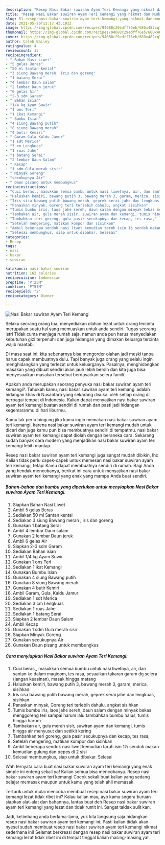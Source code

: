 ```yaml
---
description: "Resep Nasi Bakar suwiran Ayam Teri Kemangi yang nikmat dan Mudah Dibuat"
title: "Resep Nasi Bakar suwiran Ayam Teri Kemangi yang nikmat dan Mudah Dibuat"
slug: 51-resep-nasi-bakar-suwiran-ayam-teri-kemangi-yang-nikmat-dan-mudah-dibuat
date: 2021-05-26T11:17:43.191Z
image: https://img-global.cpcdn.com/recipes/94088c29edff76eb/680x482cq70/nasi-bakar-suwiran-ayam-teri-kemangi-foto-resep-utama.jpg
thumbnail: https://img-global.cpcdn.com/recipes/94088c29edff76eb/680x482cq70/nasi-bakar-suwiran-ayam-teri-kemangi-foto-resep-utama.jpg
cover: https://img-global.cpcdn.com/recipes/94088c29edff76eb/680x482cq70/nasi-bakar-suwiran-ayam-teri-kemangi-foto-resep-utama.jpg
author: Caleb Bailey
ratingvalue: 4
reviewcount: 13
recipeingredient:
- " Bahan Nasi Liwet"
- "5 gelas Beras"
- "50 ml Santan kental"
- "3 siung Bawang merah  iris dan goreng"
- "1 batang Serai"
- "4 lembar Daun salam"
- "2 lembar Daun jeruk"
- "6 gelas Air"
- "2-3 sdm Garam"
- " Bahan isian"
- "1/4 kg Ayam Suwir"
- "1 ons Teri"
- "1 ikat Kemangi"
- " Bumbu Isian"
- "4 siung Bawang putih"
- "8 siung Bawang merah"
- "4 butir Kemiri"
- " Garam Gula Kaldu Jamur"
- "1 sdt Merica"
- "3 cm Lengkuas"
- "1 ruas Jahe"
- "1 batang Serai"
- "2 lembar Daun Salam"
- " Kecap"
- "1 sdm Gula merah sisir"
- " Minyak Goreng"
- "secukupnya Air"
- " Daun pisang untuk membungkus"
recipeinstructions:
- "Cuci beras,, masukkan semua bumbu untuk nasi liwetnya, air, dan santan ke dalam magicom, tes rasa, sesuaikan takaran garam dg selera (jangan keasinan), masak hingga matang"
- "Haluskan kemiri, bawang putih 3, bawang merah 3, garam, merica, sisihkan"
- "Iris sisa bawang putih bawang merah, geprek serai jahe dan lengkuas, sisihkan"
- "Panaskan minyak, Goreng teri terlebih dahulu, angkat sisihkan"
- "Tumis bumbu iris, laos jahe sereh, daun salam dengan minyak bekas menggoreng teri sampai harum lalu tambahkan bumbu halus, tumis hingga harum"
- "Tambakan air, gula merah sisir, suwiran ayam dan kemangi, tumis hingga air menyusut dan sedikit kering"
- "Tambahkan teri goreng, gula pasir secukupnya dan kecap, tes rasa,"
- "Setelah mengering, matikan kompor dan sisihkan"
- "Ambil beberapa sendok nasi liwet kemudian taruh isin 1½ sendok makan kemudian gulung dan pepes di 2 sisi"
- "Selesai membungkus, siap untuk dibakar. Selesai"
categories:
- Resep
tags:
- nasi
- bakar
- suwiran

katakunci: nasi bakar suwiran 
nutrition: 162 calories
recipecuisine: Indonesian
preptime: "PT25M"
cooktime: "PT57M"
recipeyield: "2"
recipecategory: Dinner

---
```



![Nasi Bakar suwiran Ayam Teri Kemangi](https://img-global.cpcdn.com/recipes/94088c29edff76eb/680x482cq70/nasi-bakar-suwiran-ayam-teri-kemangi-foto-resep-utama.jpg)

Selaku seorang orang tua, menyediakan olahan lezat untuk orang tercinta merupakan suatu hal yang memuaskan untuk anda sendiri. Tugas seorang istri Tidak cuma menjaga rumah saja, namun anda pun harus menyediakan kebutuhan gizi terpenuhi dan juga hidangan yang dimakan keluarga tercinta wajib mantab.

Di masa  saat ini, kita sebenarnya bisa mengorder olahan jadi meski tanpa harus capek membuatnya dulu. Tapi banyak juga orang yang selalu ingin menghidangkan yang terlezat untuk keluarganya. Pasalnya, menghidangkan masakan yang dibuat sendiri akan jauh lebih bersih dan kita juga bisa menyesuaikan masakan tersebut berdasarkan selera famili. 



Apakah anda merupakan seorang penyuka nasi bakar suwiran ayam teri kemangi?. Tahukah kamu, nasi bakar suwiran ayam teri kemangi adalah hidangan khas di Nusantara yang sekarang disukai oleh setiap orang di berbagai tempat di Indonesia. Kalian dapat menyajikan nasi bakar suwiran ayam teri kemangi buatan sendiri di rumah dan pasti jadi hidangan kegemaranmu di hari liburmu.

Kamu tak perlu bingung jika kamu ingin memakan nasi bakar suwiran ayam teri kemangi, karena nasi bakar suwiran ayam teri kemangi mudah untuk dicari dan juga kamu pun bisa membuatnya sendiri di tempatmu. nasi bakar suwiran ayam teri kemangi dapat diolah dengan beraneka cara. Sekarang sudah banyak cara modern yang menjadikan nasi bakar suwiran ayam teri kemangi lebih mantap.

Resep nasi bakar suwiran ayam teri kemangi juga sangat mudah dibikin, lho. Kalian tidak perlu capek-capek untuk memesan nasi bakar suwiran ayam teri kemangi, tetapi Kamu dapat membuatnya sendiri di rumah. Bagi Anda yang hendak mencobanya, berikut ini cara untuk menyajikan nasi bakar suwiran ayam teri kemangi yang enak yang mampu Anda buat sendiri.

<!--inarticleads1-->

##### Bahan-bahan dan bumbu yang diperlukan untuk menyiapkan Nasi Bakar suwiran Ayam Teri Kemangi:

1. Siapkan  Bahan Nasi Liwet
1. Ambil 5 gelas Beras
1. Sediakan 50 ml Santan kental
1. Sediakan 3 siung Bawang merah , iris dan goreng
1. Gunakan 1 batang Serai
1. Ambil 4 lembar Daun salam
1. Gunakan 2 lembar Daun jeruk
1. Ambil 6 gelas Air
1. Siapkan 2-3 sdm Garam
1. Sediakan  Bahan isian
1. Ambil 1/4 kg Ayam Suwir
1. Gunakan 1 ons Teri
1. Sediakan 1 ikat Kemangi
1. Gunakan  Bumbu Isian
1. Gunakan 4 siung Bawang putih
1. Gunakan 8 siung Bawang merah
1. Gunakan 4 butir Kemiri
1. Ambil  Garam, Gula, Kaldu Jamur
1. Sediakan 1 sdt Merica
1. Sediakan 3 cm Lengkuas
1. Sediakan 1 ruas Jahe
1. Sediakan 1 batang Serai
1. Siapkan 2 lembar Daun Salam
1. Ambil  Kecap
1. Gunakan 1 sdm Gula merah sisir
1. Siapkan  Minyak Goreng
1. Gunakan secukupnya Air
1. Gunakan  Daun pisang untuk membungkus




<!--inarticleads2-->

##### Cara menyiapkan Nasi Bakar suwiran Ayam Teri Kemangi:

1. Cuci beras,, masukkan semua bumbu untuk nasi liwetnya, air, dan santan ke dalam magicom, tes rasa, sesuaikan takaran garam dg selera (jangan keasinan), masak hingga matang
1. Haluskan kemiri, bawang putih 3, bawang merah 3, garam, merica, sisihkan
1. Iris sisa bawang putih bawang merah, geprek serai jahe dan lengkuas, sisihkan
1. Panaskan minyak, Goreng teri terlebih dahulu, angkat sisihkan
1. Tumis bumbu iris, laos jahe sereh, daun salam dengan minyak bekas menggoreng teri sampai harum lalu tambahkan bumbu halus, tumis hingga harum
1. Tambakan air, gula merah sisir, suwiran ayam dan kemangi, tumis hingga air menyusut dan sedikit kering
1. Tambahkan teri goreng, gula pasir secukupnya dan kecap, tes rasa,
1. Setelah mengering, matikan kompor dan sisihkan
1. Ambil beberapa sendok nasi liwet kemudian taruh isin 1½ sendok makan kemudian gulung dan pepes di 2 sisi
1. Selesai membungkus, siap untuk dibakar. Selesai




Wah ternyata cara buat nasi bakar suwiran ayam teri kemangi yang enak simple ini enteng sekali ya! Kalian semua bisa mencobanya. Resep nasi bakar suwiran ayam teri kemangi Cocok sekali buat kalian yang sedang belajar memasak maupun untuk kamu yang telah ahli memasak.

Tertarik untuk mulai mencoba membuat resep nasi bakar suwiran ayam teri kemangi lezat tidak ribet ini? Kalau kalian mau, ayo kamu segera buruan siapkan alat-alat dan bahannya, lantas buat deh Resep nasi bakar suwiran ayam teri kemangi yang lezat dan tidak rumit ini. Sangat taidak sulit kan. 

Jadi, ketimbang anda berlama-lama, yuk kita langsung saja hidangkan resep nasi bakar suwiran ayam teri kemangi ini. Pasti kalian tiidak akan nyesel sudah membuat resep nasi bakar suwiran ayam teri kemangi nikmat sederhana ini! Selamat berkreasi dengan resep nasi bakar suwiran ayam teri kemangi lezat tidak ribet ini di tempat tinggal kalian masing-masing,ya!.

